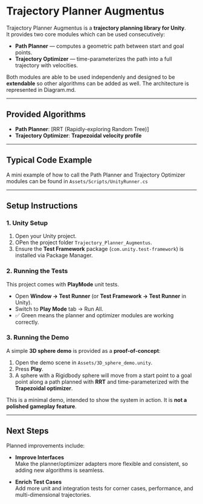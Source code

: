 # Trajectory Planner Augmentus

Trajectory Planner Augmentus is a **trajectory planning library for Unity**.  
It provides two core modules which can be used consecutively:

- **Path Planner** — computes a geometric path between start and goal points.
- **Trajectory Optimizer** — time-parameterizes the path into a full trajectory with velocities.

Both modules are able to be used independenly and designed to be **extendable** so other algorithms can be added as well. The architecture is represented in Diagram.md.

---

## Provided Algorithms

- **Path Planner**: [RRT (Rapidly-exploring Random Tree)] 
- **Trajectory Optimizer**: **Trapezoidal velocity profile**

---

## Typical Code Example
A mini example of how to call the Path Planner and Trajectory Optimizer modules can be found in `Assets/Scripts/UnityRunner.cs`


---


## Setup Instructions

### 1. Unity Setup
1. Open your Unity project.
2. OPen the project folder `Trajectory_Planner_Augmentus`.
3. Ensure the **Test Framework** package (`com.unity.test-framework`) is installed via Package Manager.

### 2. Running the Tests
This project comes with **PlayMode** unit tests.

- Open **Window → Test Runner** (or **Test Framework → Test Runner** in Unity).
- Switch to **Play Mode** tab → Run All.
- ✅ Green means the planner and optimizer modules are working correctly.

### 3. Running the Demo
A simple **3D sphere demo** is provided as a **proof-of-concept**:

1. Open the demo scene in `Assets/3D_sphere_demo.unity`.
2. Press **Play**.
3. A sphere with a Rigidbody sphere will move from a start point to a goal point along a path planned with **RRT** and time-parameterized with the **Trapezoidal optimizer**.

This is a minimal demo, intended to show the system in action. It is **not a polished gameplay feature**.

---

## Next Steps

Planned improvements include:

- **Improve Interfaces**  
  Make the planner/optimizer adapters more flexible and consistent, so adding new algorithms is seamless.

- **Enrich Test Cases**  
  Add more unit and integration tests for corner cases, performance, and multi-dimensional trajectories.

